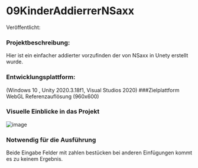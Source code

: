 # 09KinderAddierrerNSaxx
Veröffentlicht:
### Projektbeschreibung:
Hier ist ein einfacher addierter vorzufinden der von NSaxx in Unety erstellt wurde.
### Entwicklungsplattform:
(Windows  10 , Unity 2020.3.18f1, Visual Studios 2020)
###Zielplattform
WebGL Referenzauflösung (960x600)
### Visuelle Einblicke in das Projekt 
![image](https://user-images.githubusercontent.com/90834343/152323762-65002c1a-3a7d-4768-921c-a135bd987d1a.png)
### Notwendig für die Ausführung 
Beide Eingabe Felder mit zahlen bestücken bei anderen Einfügungen kommt es zu keinem Ergebnis.
